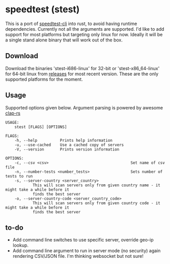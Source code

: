 speedtest (stest)
=================


This is a port of [speedtest-cli](https://github.com/sivel/speedtest-cli) into rust, to avoid having runtime dependencies. Currently not all the arguments are supported. I'd like to add support for most platforms but targeting only linux for now. Ideally it will be a single stand alone binary that will work out of the box.



Download
--------

Download the binaries 'stest-i686-linux' for 32-bit or 'stest-x86_64-linux' for 64-bit linux from [releases](https://github.com/opensourcegeek/stest/releases) for most recent version. These are the only supported platforms for the moment.


Usage
-----

Supported options given below. Argument parsing is powered by awesome [clap-rs](https://github.com/kbknapp/clap-rs)

```
USAGE:
    stest [FLAGS] [OPTIONS]

FLAGS:
    -h, --help          Prints help information
    -u, --use-cached    Use a cached copy of servers
    -V, --version       Prints version information

OPTIONS:
    -c, --csv <csv>                                    Set name of csv file
    -n, --number-tests <number_tests>                  Sets number of tests to run
    -s, --server-country <server_country>
            This will scan servers only from given country name - it might take a while before it
            finds the best server
    -o, --server-country-code <server_country_code>
            This will scan servers only from given country code - it might take a while before it
            finds the best server

```


to-do
-----

   - Add command line switches to use specific server, override geo-ip lookup.
   - Add command line argument to run in server mode (no security) again rendering CSV/JSON file. I'm thinking websocket but not sure!
